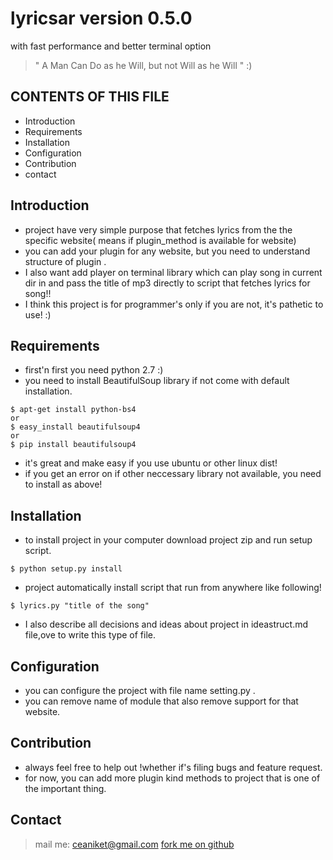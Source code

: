 # lyricsar version 0.5.0
with fast performance and better terminal option
> " A Man Can Do as he Will, but not Will as he Will " :)

CONTENTS OF THIS FILE
---------------------

 * Introduction
 * Requirements
 * Installation
 * Configuration
 * Contribution
 * contact

Introduction
----------------
  - project have very simple purpose that fetches lyrics from the the specific website( means if plugin_method is available for website)
  - you can add your plugin for any website, but you need to understand structure of plugin .
  - I also want add player on terminal library which can play song in current dir in and pass the title of mp3 directly to script that fetches lyrics for song!!
  - I think this project is for programmer's only if you are not, it's pathetic to use! :)

Requirements
----------------
  - first'n first you need python 2.7 :)
  - you need to install BeautifulSoup library if not come with default installation.

 ```
 $ apt-get install python-bs4
or
 $ easy_install beautifulsoup4
or
 $ pip install beautifulsoup4

 ```

  - it's great and make easy if you use ubuntu or other linux dist!
  - if you get an error on if other neccessary library not available, you need to install as above!

Installation
----------------

  - to install project in your computer download project zip and run setup script.

 ```
 $ python setup.py install

 ```

  - project automatically install script that run from anywhere like following!

 ```
 $ lyrics.py "title of the song"

 ```

  - I also describe all decisions and ideas about project in ideastruct.md file,ove to write this type of file.

Configuration
-----------------
  - you can configure the project with file name setting.py .
  - you can remove name of module that also remove support for that website.

Contribution
----------------
- always feel free to help out !whether if's filing bugs and feature request.
- for now, you can add more plugin kind methods to project that is one of the important thing.



Contact
-----------
> mail me: ceaniket@gmail.com
> [fork me on github](https://github.com/ceaniket/lyricsar)
